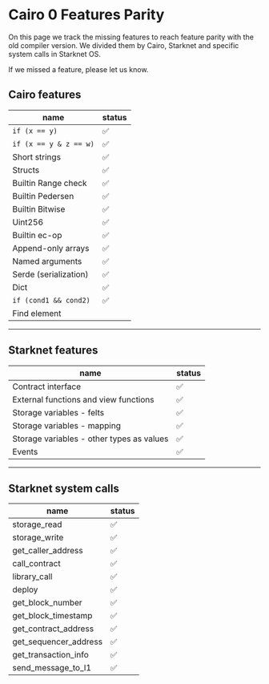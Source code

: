 # Cairo 0 Features Parity

 On this page we track the missing features to reach feature parity with the old compiler version. We divided them by Cairo, Starknet and specific system calls in Starknet OS.

 If we missed a feature, please let us know.

## Cairo features
| name                   | status |
|------------------------|--------|
| `if (x == y)`          | ✅     |
| `if (x == y & z == w)` | ✅     |
| Short strings          | ✅     |
| Structs                | ✅     |
| Builtin Range check    | ✅     |
| Builtin Pedersen       | ✅     |
| Builtin Bitwise        | ✅     |
| Uint256                | ✅     |
| Builtin ec-op          | ✅     |
| Append-only arrays     | ✅     |
| Named arguments        | ✅     |
| Serde (serialization)  | ✅     |
| Dict                   | ✅     |
| `if (cond1 && cond2)`  | ✅     |
| Find element           |        |


---

## Starknet features

| name                                      | status |
|-------------------------------------------|--------|
| Contract interface                        | ✅     |
| External functions and view functions     | ✅     |
| Storage variables - felts                 | ✅     |
| Storage variables - mapping               | ✅     |
| Storage variables - other types as values | ✅     |
| Events                                    | ✅     |


---

## Starknet system calls

| name                  | status |
|-----------------------|--------|
| storage_read          | ✅     |
| storage_write         | ✅     |
| get_caller_address    | ✅     |
| call_contract         | ✅     |
| library_call          | ✅     |
| deploy                | ✅     |
| get_block_number      | ✅     |
| get_block_timestamp   | ✅     |
| get_contract_address  | ✅     |
| get_sequencer_address | ✅     |
| get_transaction_info  | ✅     |
| send_message_to_l1    | ✅     |

